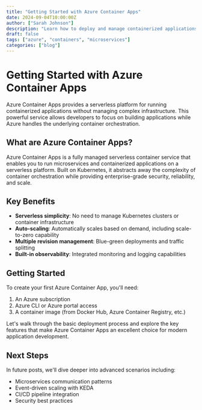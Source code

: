 ```yaml
---
title: "Getting Started with Azure Container Apps"
date: 2024-09-04T10:00:00Z
author: ["Sarah Johnson"]
description: "Learn how to deploy and manage containerized applications using Azure Container Apps"
draft: false
tags: ["azure", "containers", "microservices"]
categories: ["blog"]
---
```


# Getting Started with Azure Container Apps

Azure Container Apps provides a serverless platform for running containerized applications without managing complex infrastructure. This powerful service allows developers to focus on building applications while Azure handles the underlying container orchestration.

<!--more-->

## What are Azure Container Apps?

Azure Container Apps is a fully managed serverless container service that enables you to run microservices and containerized applications on a serverless platform. Built on Kubernetes, it abstracts away the complexity of container orchestration while providing enterprise-grade security, reliability, and scale.

## Key Benefits

- **Serverless simplicity**: No need to manage Kubernetes clusters or container infrastructure
- **Auto-scaling**: Automatically scales based on demand, including scale-to-zero capability
- **Multiple revision management**: Blue-green deployments and traffic splitting
- **Built-in observability**: Integrated monitoring and logging capabilities

## Getting Started

To create your first Azure Container App, you'll need:

1. An Azure subscription
2. Azure CLI or Azure portal access
3. A container image (from Docker Hub, Azure Container Registry, etc.)

Let's walk through the basic deployment process and explore the key features that make Azure Container Apps an excellent choice for modern application development.

## Next Steps

In future posts, we'll dive deeper into advanced scenarios including:
- Microservices communication patterns
- Event-driven scaling with KEDA
- CI/CD pipeline integration
- Security best practices